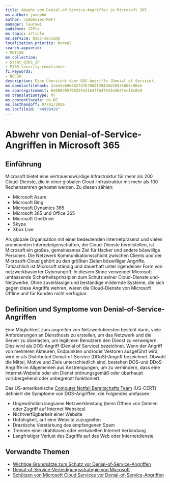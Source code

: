 ```yaml
---
title: Abwehr von Denial-of-Service-Angriffen in Microsoft 365
ms.author: josephd
author: JoeDavies-MSFT
manager: laurawi
audience: ITPro
ms.topic: article
ms.service: O365-seccomp
localization_priority: Normal
search.appverid:
- MET150
ms.collection:
- Strat_O365_IP
- M365-security-compliance
f1.keywords:
- NOCSH
description: Eine Übersicht über DOS-Angriffe (Denial of Service).
ms.openlocfilehash: 2cbe5eb86402fd7b7888f39440a58935604c90eb
ms.sourcegitcommit: 6e608d957082244d1b4ffb47942e5847ec18c0b9
ms.translationtype: MT
ms.contentlocale: de-DE
ms.lasthandoff: 07/01/2020
ms.locfileid: "44998419"
---
```

# <a name="defend-against-denial-of-service-attacks-in-microsoft-365"></a>Abwehr von Denial-of-Service-Angriffen in Microsoft 365

## <a name="introduction"></a>Einführung

Microsoft bietet eine vertrauenswürdige Infrastruktur für mehr als 200 Cloud-Dienste, die in einer globalen Cloud-Infrastruktur mit mehr als 100 Rechenzentren gehostet werden. Zu diesen zählen:

- Microsoft Azure
- Microsoft Bing
- Microsoft Dynamics 365
- Microsoft 365 und Office 365
- Microsoft OneDrive
- Skype
- Xbox Live

Als globale Organisation mit einer bedeutenden Internetpräsenz und vielen prominenten Interneteigenschaften, die Cloud-Dienste bereitstellen, ist Microsoft ein großes, gemeinsames Ziel für Hacker und andere böswillige Personen. Die Netzwerk Kommunikationsschicht zwischen Clients und der Microsoft-Cloud gehört zu den größten Zielen böswilliger Angriffe. Tatsächlich ist Microsoft ständig und dauerhaft unter irgendeiner Form von netzwerkbasierter Cyberangriff. In diesem Sinne verwendet Microsoft umfassende Sicherheitsprinzipien zum Schutz seiner Cloud-Dienste und-Netzwerke. Ohne zuverlässige und beständige mildernde Systeme, die sich gegen diese Angriffe wehren, wären die Cloud-Dienste von Microsoft Offline und für Kunden nicht verfügbar.

## <a name="definition-and-symptoms-of-denial-of-service-attacks"></a>Definition und Symptome von Denial-of-Service-Angriffen

Eine Möglichkeit zum angreifen von Netzwerkdiensten besteht darin, viele Anforderungen an Diensthosts zu erstellen, um das Netzwerk und die Server zu überlasten, um legitimen Benutzern den Dienst zu verweigern. Dies wird als DOS-Angriff (Denial of Service) bezeichnet. Wenn der Angriff von mehreren Akteuren, Endpunkten und/oder Vektoren ausgeführt wird, wird er als Distributed Denial-of-Service (DDoS)-Angriff bezeichnet. Obwohl die Mittel, Motive und Ziele unterschiedlich sind, bestehen DOS-und DDoS-Angriffe im Allgemeinen aus Anstrengungen, um zu verhindern, dass eine Internet-Website oder ein Dienst ordnungsgemäß oder überhaupt vorübergehend oder unbegrenzt funktioniert.

Das US-amerikanische [Computer Notfall Bereitschafts Team](https://www.us-cert.gov/) (US-CERT) definiert die Symptome von DOS-Angriffen, die Folgendes umfassen:

- Ungewöhnlich langsame Netzwerkleistung (beim Öffnen von Dateien oder Zugriff auf Internet Websites)
- Nichtverfügbarkeit einer Website
- Unfähigkeit, auf eine Website zuzugreifen
- Drastische Verstärkung des empfangenen Spam
- Trennen einer drahtlosen oder verkabelten Internet Verbindung
- Langfristiger Verlust des Zugriffs auf das Web oder Internetdienste

## <a name="related-topics"></a>Verwandte Themen

- [Wichtige Grundsätze zum Schutz vor Denial-of-Service-Angriffen](office-365-core-principles-of-defense-against-dos-attacks.md)
- [Denial-of-Service-Verteidigungsstrategie von Microsoft](office-365-microsoft-dos-defense-strategy.md)
- [Schützen von Microsoft Cloud Services vor Denial-of-Service-Angriffen](office-365-defending-cloud-services-against-dos-attacks.md)
